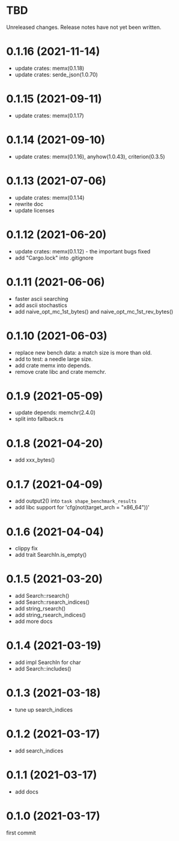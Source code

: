 TBD
===
Unreleased changes. Release notes have not yet been written.

0.1.16 (2021-11-14)
=====

* update crates: memx(0.1.18)
* update crates: serde_json(1.0.70)

0.1.15 (2021-09-11)
=====

* update crates: memx(0.1.17)

0.1.14 (2021-09-10)
=====

* update crates: memx(0.1.16), anyhow(1.0.43), criterion(0.3.5)

0.1.13 (2021-07-06)
=====

* update crates: memx(0.1.14)
* rewrite doc
* update licenses

0.1.12 (2021-06-20)
=====

* update crates: memx(0.1.12) - the important bugs fixed
* add "Cargo.lock" into .gitignore

0.1.11 (2021-06-06)
=====

* faster ascii searching
* add ascii stochastics
* add naive_opt_mc_1st_bytes() and naive_opt_mc_1st_rev_bytes()

0.1.10 (2021-06-03)
=====

* replace new bench data: a match size is more than old.
* add to test: a needle large size.
* add crate memx into depends.
* remove crate libc and crate memchr.

0.1.9 (2021-05-09)
=====

* update depends: memchr(2.4.0)
* split into fallback.rs

0.1.8 (2021-04-20)
=====

* add xxx_bytes()

0.1.7 (2021-04-09)
=====

* add output2() into `task shape_benchmark_results`
* add libc support for 'cfg(not(target_arch = "x86_64"))'

0.1.6 (2021-04-04)
=====

* clippy fix
* add trait SearchIn.is_empty()

0.1.5 (2021-03-20)
=====

* add Search::rsearch()
* add Search::rsearch_indices()
* add string_rsearch()
* add string_rsearch_indices()
* add more docs

0.1.4 (2021-03-19)
=====

* add impl SearchIn for char
* add Search::includes()

0.1.3 (2021-03-18)
=====

* tune up search_indices

0.1.2 (2021-03-17)
=====

* add search_indices

0.1.1 (2021-03-17)
=====

* add docs

0.1.0 (2021-03-17)
=====

first commit
